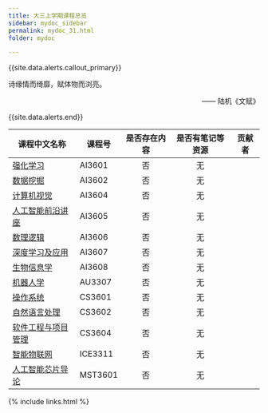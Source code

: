 ```yaml
---
title: 大三上学期课程总览
sidebar: mydoc_sidebar
permalink: mydoc_31.html
folder: mydoc

---
```


{{site.data.alerts.callout_primary}}
<p>诗缘情而绮靡，赋体物而浏亮。</p>
<p align="right">—— 陆机《文赋》</p>
{{site.data.alerts.end}}

<div class="datatable-begin"></div>

| 课程中文名称                         | 课程号  | 是否存在内容 | 是否有笔记等资源 | 贡献者 |
| ------------------------------------ | ------- | :----------: | :--------------: | ------ |
| [强化学习](31_AI3601.html)           | AI3601  |      否      |        无        |        |
| [数据挖掘](31_AI3602.html)           | AI3602  |      否      |        无        |        |
| [计算机视觉](31_AI3604.html)         | AI3604  |      否      |        无        |        |
| [人工智能前沿讲座](31_AI3605.html)   | AI3605  |      否      |        无        |        |
| [数理逻辑](31_AI3606.html)           | AI3606  |      否      |        无        |        |
| [深度学习及应用](31_AI3607.html)     | AI3607  |      否      |        无        |        |
| [生物信息学](31_AI3608.html)         | AI3608  |      否      |        无        |        |
| [机器人学](31_AU3307.html)           | AU3307  |      否      |        无        |        |
| [操作系统](31_CS3601.html)           | CS3601  |      否      |        无        |        |
| [自然语言处理](31_CS3602.html)       | CS3602  |      否      |        无        |        |
| [软件工程与项目管理](31_CS3604.html) | CS3604  |      否      |        无        |        |
| [智能物联网](31_ICE3311.html)        | ICE3311 |      否      |        无        |        |
| [人工智能芯片导论](31_MST3601.html)  | MST3601 |      否      |        无        |        |

<div class="datatable-end"></div>

{% include links.html %}